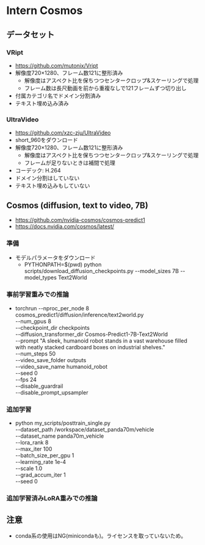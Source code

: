 # Intern Cosmos


## データセット

### VRipt
- https://github.com/mutonix/Vript
- 解像度720×1280、フレーム数121に整形済み
  - 解像度はアスペクト比を保ちつつセンタークロップ&スケーリングで処理
  - フレーム数は長尺動画を前から重複なしで121フレームずつ切り出し
- 付属カテゴリ名でドメイン分割済み
- テキスト埋め込み済み

### UltraVideo
- https://github.com/xzc-zju/UltraVideo
- short_960をダウンロード
- 解像度720×1280、フレーム数121に整形済み
  - 解像度はアスペクト比を保ちつつセンタークロップ&スケーリングで処理
  - フレームが足りないときは補間で処理
- コーデック: H.264
- ドメイン分割はしていない
- テキスト埋め込みもしていない


## Cosmos (diffusion, text to video, 7B)
- https://github.com/nvidia-cosmos/cosmos-predict1
- https://docs.nvidia.com/cosmos/latest/

### 準備
- モデルパラメータをダウンロード
  - PYTHONPATH=$(pwd) python scripts/download_diffusion_checkpoints.py --model_sizes 7B --model_types Text2World

### 事前学習重みでの推論
- torchrun --nproc_per_node 8 \
cosmos_predict1/diffusion/inference/text2world.py \
--num_gpus 8 \
--checkpoint_dir checkpoints \
--diffusion_transformer_dir Cosmos-Predict1-7B-Text2World \
--prompt "A sleek, humanoid robot stands in a vast warehouse filled with neatly stacked cardboard boxes on industrial shelves." \
--num_steps 50 \
--video_save_folder outputs \
--video_save_name humanoid_robot \
--seed 0 \
--fps 24 \
--disable_guardrail \
--disable_prompt_upsampler

### 追加学習
- python my_scripts/posttrain_single.py \
--dataset_path /workspace/dataset_panda70m/vehicle \
--dataset_name panda70m_vehicle \
--lora_rank 8 \
--max_iter 100 \
--batch_size_per_gpu 1 \
--learning_rate 1e-4 \
--scale 1.0 \
--grad_accum_iter 1 \
--seed 0

### 追加学習済みLoRA重みでの推論


## 注意
- conda系の使用はNG(minicondaも)。ライセンスを取っていないため。
